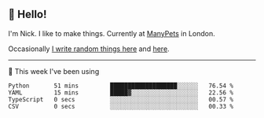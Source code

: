 ## 👋 Hello! 

I'm Nick. I like to make things. Currently at [ManyPets](https://manypets.com) in London.

Occasionally [I write random things here](https://nicksnell.com) and [here](https://twitter.com/nicksnell).

-------

🚀 This week I've been using

<!--START_SECTION:waka-->

```text
Python       51 mins         ███████████████████░░░░░░   76.54 %
YAML         15 mins         █████▓░░░░░░░░░░░░░░░░░░░   22.56 %
TypeScript   0 secs          ░░░░░░░░░░░░░░░░░░░░░░░░░   00.57 %
CSV          0 secs          ░░░░░░░░░░░░░░░░░░░░░░░░░   00.33 %
```

<!--END_SECTION:waka-->
